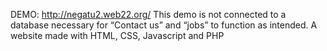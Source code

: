 DEMO: http://negatu2.web22.org/
This demo is not connected to a database necessary for “Contact us” and “jobs” to function as intended. 
A website made with HTML, CSS, Javascript and PHP
